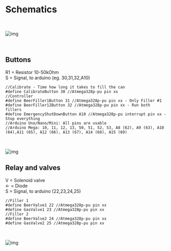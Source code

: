 # Schematics

</br>

![img](https://github.com/tedelm/MultiFiller/blob/main/img/schematic.png)

</br>

## Buttons 
R1 = Resistor 10-50kOhm </br>
S = Signal, to arduino (eg. 30,31,32,A10)</br>

    //Calibrate - Time how long it takes to fill the can
    #define CalibrateButton 30 //Atmega328p-pu pin xx
    //Controller
    #define BeerFiller1Button 31 //Atmega328p-pu pin xx - Only Filler #1
    #define BeerFiller12Button 32 //Atmega328p-pu pin xx - Run both fillers
    #define EmergencyShutDownButton A10 //Atmega328p-pu interrupt pin xx - Stop everything
    //Arduino Uno/Nano/Mini: All pins are usable
    //Arduino Mega: 10, 11, 12, 13, 50, 51, 52, 53, A8 (62), A9 (63), A10 (64),A11 (65), A12 (66), A13 (67), A14 (68), A15 (69)

 </br>

![img](https://github.com/tedelm/MultiFiller/blob/main/img/button.png)

## Relay and valves 
V = Solenoid valve</br>
<- = Diode </br>
S = Signal, to arduino (22,23,24,25)</br>

    //Filler 1
    #define BeerValve1 22 //Atmega328p-pu pin xx
    #define GasValve1 23 //Atmega328p-pu pin xx
    //Filler 2
    #define BeerValve2 24 //Atmega328p-pu pin xx
    #define GasValve2 25 //Atmega328p-pu pin xx

</br>

![img](https://github.com/tedelm/MultiFiller/blob/main/img/valveRelay.png)

